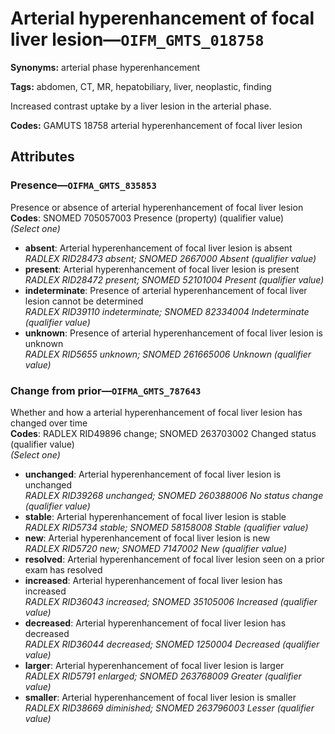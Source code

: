 # Arterial hyperenhancement of focal liver lesion—`OIFM_GMTS_018758`

**Synonyms:** arterial phase hyperenhancement

**Tags:** abdomen, CT, MR, hepatobiliary, liver, neoplastic, finding

Increased contrast uptake by a liver lesion in the arterial phase.

**Codes:** GAMUTS 18758 arterial hyperenhancement of focal liver lesion

## Attributes

### Presence—`OIFMA_GMTS_835853`

Presence or absence of arterial hyperenhancement of focal liver lesion  
**Codes**: SNOMED 705057003 Presence (property) (qualifier value)  
*(Select one)*

- **absent**: Arterial hyperenhancement of focal liver lesion is absent  
_RADLEX RID28473 absent; SNOMED 2667000 Absent (qualifier value)_
- **present**: Arterial hyperenhancement of focal liver lesion is present  
_RADLEX RID28472 present; SNOMED 52101004 Present (qualifier value)_
- **indeterminate**: Presence of arterial hyperenhancement of focal liver lesion cannot be determined  
_RADLEX RID39110 indeterminate; SNOMED 82334004 Indeterminate (qualifier value)_
- **unknown**: Presence of arterial hyperenhancement of focal liver lesion is unknown  
_RADLEX RID5655 unknown; SNOMED 261665006 Unknown (qualifier value)_

### Change from prior—`OIFMA_GMTS_787643`

Whether and how a arterial hyperenhancement of focal liver lesion has changed over time  
**Codes**: RADLEX RID49896 change; SNOMED 263703002 Changed status (qualifier value)  
*(Select one)*

- **unchanged**: Arterial hyperenhancement of focal liver lesion is unchanged  
_RADLEX RID39268 unchanged; SNOMED 260388006 No status change (qualifier value)_
- **stable**: Arterial hyperenhancement of focal liver lesion is stable  
_RADLEX RID5734 stable; SNOMED 58158008 Stable (qualifier value)_
- **new**: Arterial hyperenhancement of focal liver lesion is new  
_RADLEX RID5720 new; SNOMED 7147002 New (qualifier value)_
- **resolved**: Arterial hyperenhancement of focal liver lesion seen on a prior exam has resolved  
- **increased**: Arterial hyperenhancement of focal liver lesion has increased  
_RADLEX RID36043 increased; SNOMED 35105006 Increased (qualifier value)_
- **decreased**: Arterial hyperenhancement of focal liver lesion has decreased  
_RADLEX RID36044 decreased; SNOMED 1250004 Decreased (qualifier value)_
- **larger**: Arterial hyperenhancement of focal liver lesion is larger  
_RADLEX RID5791 enlarged; SNOMED 263768009 Greater (qualifier value)_
- **smaller**: Arterial hyperenhancement of focal liver lesion is smaller  
_RADLEX RID38669 diminished; SNOMED 263796003 Lesser (qualifier value)_